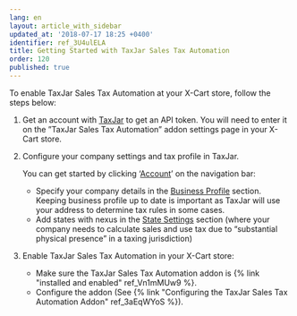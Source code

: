 ```yaml
---
lang: en
layout: article_with_sidebar
updated_at: '2018-07-17 18:25 +0400'
identifier: ref_3U4ulELA
title: Getting Started with TaxJar Sales Tax Automation
order: 120
published: true
---
```

To enable TaxJar Sales Tax Automation at your X-Cart store, follow the steps below:

1. Get an account with [TaxJar](https://app.taxjar.com/sign_up "Getting started with TaxJar Sales Tax Automation") to get an API token. You will need to enter it on the ”TaxJar Sales Tax Automation” addon settings page in your X-Cart store.

2. Configure your company settings and tax profile in TaxJar.  
   
   You can get started by clicking ‘[Account](https://app.taxjar.com/account#states "Getting started with TaxJar Sales Tax Automation")’ on the navigation bar: 
   
   * Specify your company details in the [Business Profile](https://app.taxjar.com/account#basics "Getting started with TaxJar Sales Tax Automation") section. Keeping business profile up to date is important as TaxJar will use your address to determine tax rules in some cases. 
   * Add states with nexus in the [State Settings](https://app.taxjar.com/account#states "Getting started with TaxJar Sales Tax Automation") section (where your company needs to calculate sales and use tax due to “substantial physical presence” in a taxing jurisdiction)

3. Enable TaxJar Sales Tax Automation in your X-Cart store:
   
   * Make sure the TaxJar Sales Tax Automation addon is {% link "installed and enabled" ref_Vn1mMUw9 %}.
   * Configure the addon (See {% link "Configuring the TaxJar Sales Tax Automation Addon" ref_3aEqWYoS %}).
